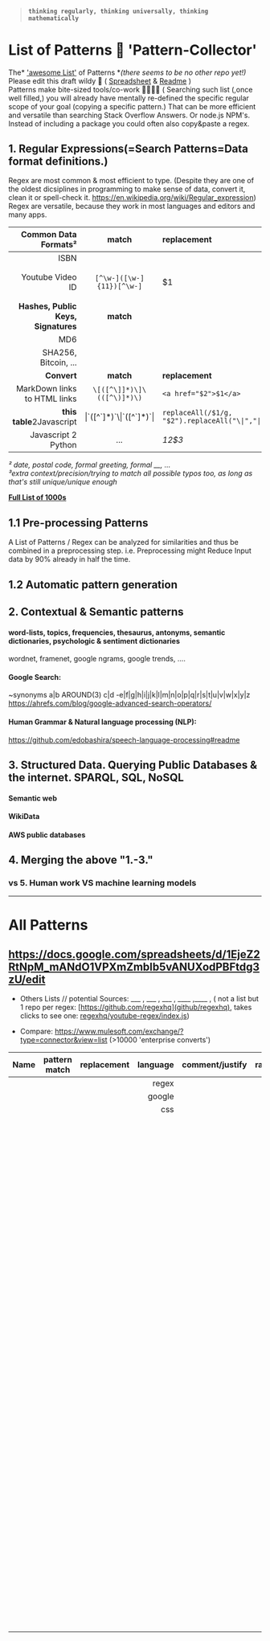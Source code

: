 > ####  `thinking regularly, thinking universally, thinking mathematically`

# List of Patterns 🎇 'Pattern-Collector'   
The* ['awesome List'](https://github.com/sindresorhus/awesome#contents) of Patterns         \*_(there seems to be no other repo yet!)_  
Please edit this draft wildy 🎉 ( [Spreadsheet](https://docs.google.com/spreadsheets/d/1EjeZ2RtNpM_mANdO1VPXmZmbIb5vANUXodPBFtdg3zU/edit)  & [Readme](https://github.com/code4charity/PATTERNs--The-RegEx-Collector-queries-ontologies-sql-sparql-nosql-structured-unstructured-data/edit/main/README.md) ) <br> Patterns make bite-sized tools/co-work 🍒🍿🍟🤏 ( Searching such list (,once well filled,) you will already have mentally re-defined the specific regular scope of your goal (copying a specific pattern.) That can be more efficient and versatile than searching Stack Overflow Answers.  Or node.js NPM's. Instead of including a package you could often also copy&paste a regex.

## 1. **Reg**ular **Ex**pressions(=Search Patterns=Data format definitions.) 
Regex are most common & most efficient to type. (Despite they are one of the oldest dicsiplines in programming to make sense of data, convert it, clean it or spell-check it. https://en.wikipedia.org/wiki/Regular_expression)   
Regex are versatile, because they work in most languages and editors and many apps.
 
| Common Data Formats² | **match** | replacement | _comment/justify_ | extra³_ |
| --: | :-: | :--| --: | --: |
|ISBN ||
|Youtube Video ID |`[^\w-]([\w-]{11})[^\w-]`| $1 | 11char base64 is almost unique| `(?:https?://\|//)?(?:www\.\|m\.)?youtu/?be(?:\.com)?/(?:embed/\|v/\|watch\/?\?[&\w=]{,128}v=([\w-]{11})[^\w-]`| 
| **Hashes, Public Keys, Signatures** | **match** |  
| MD6 ||
| SHA256, Bitcoin, ... ||
| **Convert** | **match** | **replacement** |
|MarkDown links to HTML links | `\[([^\]]*)\]\(([^\)]*)\)`|`<a href="$2">$1</a>`|
|**this table**2Javascript |\\|\`([^\`]\*)\`\\\|\`([^\`]\*)\`\\||`replaceAll(/$1/g, "$2").replaceAll("\\|","\|")`| 
|Javascript 2 Python | _..._|_$1$2$3_|

*² date, postal code, formal greeting, formal __, ...* <br> _³extra context/precision/trying to match all possible typos too, as long as that's still unique/unique enough_

[**Full List of 1000s**](https://github.com/code4charity/The-Regex-Collector--Queries--Patterns/blob/main/README.md#all-regex)

## 1.1 Pre-processing Patterns 
A List of Patterns / Regex can be analyzed for similarities and thus be combined in a preprocessing step. i.e. Preprocessing might Reduce Input data by 90% already in half the time. 

## 1.2 Automatic pattern generation

## 2. Contextual & Semantic patterns 
#### word-lists, topics, frequencies, thesaurus, antonyms,  semantic dictionaries, psychologic & sentiment dictionaries
wordnet, framenet, google ngrams, google trends, ....
#### Google Search: 
~synonyms a|b AROUND(3) c|d  -e|f|g|h|i|j|k|l|m|n|o|p|q|r|s|t|u|v|w|x|y|z    
https://ahrefs.com/blog/google-advanced-search-operators/
#### Human Grammar & Natural language processing (NLP):  
https://github.com/edobashira/speech-language-processing#readme

## 3. Structured Data. Querying Public Databases & the internet. SPARQL, SQL, NoSQL
#### Semantic web
#### WikiData
#### AWS public databases

## 4. Merging the above "1.-3."
### vs 5. Human work VS machine learning models

----

# All Patterns  
## https://docs.google.com/spreadsheets/d/1EjeZ2RtNpM_mANdO1VPXmZmbIb5vANUXodPBFtdg3zU/edit
- Others Lists  // potential Sources: ___ , ___ , ___ , ____ ,____ , ( not a list but 1 repo per regex: [https://github.com/regexhq](github/regexhq), takes clicks to see one: [regexhq/youtube-regex/index.js](https://github.com/regexhq/youtube-regex/blob/master/index.js))

- Compare:  https://www.mulesoft.com/exchange/?type=connector&view=list   (>10000 'enterprise converts')

| Name | **pattern match** | replacement | language | comment/justify | raw³ | extra context/precision |
| --: | :-: | :--|  --: |  --: |  --: |  --: |
| | | | regex |
| | | | google | 
| | | | css |
| | | |
| | | |
| | | |
| | | |
| | | |
| | | |
| | | |
| | | |
| | | |
| | | |
| | | |
| | | |
| | | |
| | | |
| | | |
| | | |
| | | |
| | | |
| | | |
| | | |
| | | |
| | | |
| | | |
| | | |
| | | |
| | | |
| | | |
| | | |
| | | |
| | | |
| | | |
| | | |
| | | |
| | | |
| | | |
| | | |
| | | |
| | | |
| | | |
| | | |
| | | |
| | | |
| | | |
| | | |
| | | |
| | | |
| | | |
| | | |
| | | |
| | | |
| | | |
| | | |
| | | |
| | | |
| | | |
| | | |
| | | |
| | | |
| | | |
| | | |
| | | |
| | | |
| | | |
| | | |
| | | |
| | | |
| | | |
| | | |
| | | |
| | | |
| | | |
| | | |
| | | |
| | | |
| | | |
| | | |
| | | |
| | | |
| | | |
| | | |
| | | |
| | | |
| | | |
| | | |
| | | |
| | | |
| | | |
| | | |
| | | |
| | | |
| | | |
| | | |
| | | |
| | | |
| | | |
| | | |
| | | |
| | | |
| | | |
| | | |
| | | |
| | | |
| | | |
| | | |
| | | |
| | | |
| | | |
| | | |
| | | |
| | | |
| | | |
| | | |
| | | |
| | | |
| | | |
| | | |
| | | |
| | | |
| | | |
| | | |
| | | |
| | | |
| | | |
| | | |
| | | |
| | | |
| | | |
| | | |
| | | |
| | | |
| | | |
| | | |
| | | |
| | | |
| | | |
| | | |
| | | |
| | | |
| | | |
| | | |
| | | |
| | | |
| | | |
| | | |
| | | |
| | | |
| | | |
| | | |
| | | |
| | | |
| | | |
| | | |
| | | |
| | | |
| | | |
| | | |
| | | |
| | | |
| | | |
| | | |
| | | |
| | | |
| | | |
| | | |
| | | |
| | | |
| | | |
| | | |
| | | |
| | | |
| | | |



